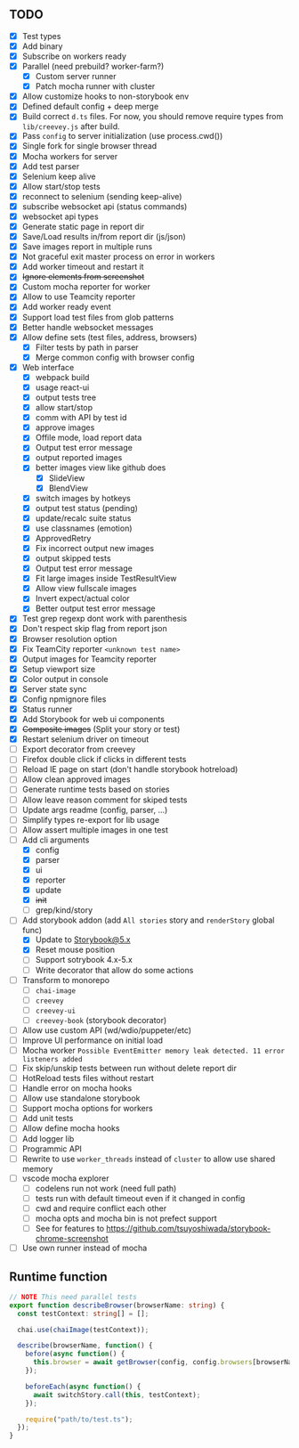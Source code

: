 ## TODO

- [x] Test types
- [x] Add binary
- [x] Subscribe on workers ready
- [x] Parallel (need prebuild? worker-farm?)
  - [x] Custom server runner
  - [x] Patch mocha runner with cluster
- [x] Allow customize hooks to non-storybook env
- [x] Defined default config + deep merge
- [x] Build correct `d.ts` files. For now, you should remove require types from `lib/creevey.js` after build.
- [x] Pass `config` to server initialization (use process.cwd())
- [x] Single fork for single browser thread
- [x] Mocha workers for server
- [x] Add test parser
- [x] Selenium keep alive
- [x] Allow start/stop tests
- [x] reconnect to selenium (sending keep-alive)
- [x] subscribe websocket api (status commands)
- [x] websocket api types
- [x] Generate static page in report dir
- [x] Save/Load results in/from report dir (js/json)
- [x] Save images report in multiple runs
- [x] Not graceful exit master process on error in workers
- [x] Add worker timeout and restart it
- [x] ~~Ignore elements from screenshot~~
- [x] Custom mocha reporter for worker
- [x] Allow to use Teamcity reporter
- [x] Add worker ready event
- [x] Support load test files from glob patterns
- [x] Better handle websocket messages
- [x] Allow define sets (test files, address, browsers)
  - [x] Filter tests by path in parser
  - [x] Merge common config with browser config
- [x] Web interface
  - [x] webpack build
  - [x] usage react-ui
  - [x] output tests tree
  - [x] allow start/stop
  - [x] comm with API by test id
  - [x] approve images
  - [x] Offile mode, load report data
  - [x] Output test error message
  - [x] output reported images
  - [x] better images view like github does
    - [x] SlideView
    - [x] BlendView
  - [x] switch images by hotkeys
  - [x] output test status (pending)
  - [x] update/recalc suite status
  - [x] use classnames (emotion)
  - [x] ApprovedRetry
  - [x] Fix incorrect output new images
  - [x] output skipped tests
  - [x] Output test error message
  - [x] Fit large images inside TestResultView
  - [x] Allow view fullscale images
  - [x] Invert expect/actual color
  - [x] Better output test error message
- [x] Test grep regexp dont work with parenthesis
- [x] Don't respect skip flag from report json
- [x] Browser resolution option
- [x] Fix TeamCity reporter `<unknown test name>`
- [x] Output images for Teamcity reporter
- [x] Setup viewport size
- [x] Color output in console
- [x] Server state sync
- [x] Config npmignore files
- [x] Status runner
- [x] Add Storybook for web ui components
- [x] ~~Composite images~~ (Split your story or test)
- [x] Restart selenium driver on timeout
- [ ] Export decorator from creevey
- [ ] Firefox double click if clicks in different tests
- [ ] Reload IE page on start (don't handle storybook hotreload)
- [ ] Allow clean approved images
- [ ] Generate runtime tests based on stories
- [ ] Allow leave reason comment for skiped tests
- [ ] Update args readme (config, parser, ...)
- [ ] Simplify types re-export for lib usage
- [ ] Allow assert multiple images in one test
- [ ] Add cli arguments
  - [x] config
  - [x] parser
  - [x] ui
  - [x] reporter
  - [x] update
  - [x] ~~init~~
  - [ ] grep/kind/story
- [ ] Add storybook addon (add `All stories` story and `renderStory` global func)
  - [x] Update to Storybook@5.x
  - [x] Reset mouse position
  - [ ] Support sotrybook 4.x-5.x
  - [ ] Write decorator that allow do some actions
- [ ] Transform to monorepo
  - [ ] `chai-image`
  - [ ] `creevey`
  - [ ] `creevey-ui`
  - [ ] `creevey-book` (storybook decorator)
- [ ] Allow use custom API (wd/wdio/puppeter/etc)
- [ ] Improve UI performance on initial load
- [ ] Mocha worker `Possible EventEmitter memory leak detected. 11 error listeners added`
- [ ] Fix skip/unskip tests between run without delete report dir
- [ ] HotReload tests files without restart
- [ ] Handle error on mocha hooks
- [ ] Allow use standalone storybook
- [ ] Support mocha options for workers
- [ ] Add unit tests
- [ ] Allow define mocha hooks
- [ ] Add logger lib
- [ ] Programmic API
- [ ] Rewrite to use `worker_threads` instead of `cluster` to allow use shared memory
- [ ] vscode mocha explorer
  - [ ] codelens run not work (need full path)
  - [ ] tests run with default timeout even if it changed in config
  - [ ] cwd and require conflict each other
  - [ ] mocha opts and mocha bin is not prefect support
  - [ ] See for features to https://github.com/tsuyoshiwada/storybook-chrome-screenshot
- [ ] Use own runner instead of mocha

## Runtime function

```ts
// NOTE This need parallel tests
export function describeBrowser(browserName: string) {
  const testContext: string[] = [];

  chai.use(chaiImage(testContext));

  describe(browserName, function() {
    before(async function() {
      this.browser = await getBrowser(config, config.browsers[browserName]);
    });

    beforeEach(async function() {
      await switchStory.call(this, testContext);
    });

    require("path/to/test.ts");
  });
}
```
